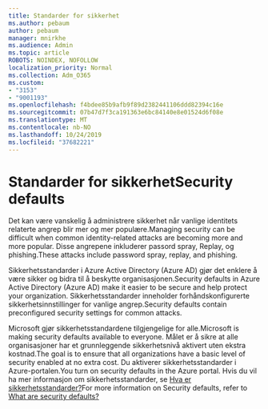 ```yaml
---
title: Standarder for sikkerhet
ms.author: pebaum
author: pebaum
manager: mnirkhe
ms.audience: Admin
ms.topic: article
ROBOTS: NOINDEX, NOFOLLOW
localization_priority: Normal
ms.collection: Adm_O365
ms.custom:
- "3153"
- "9001193"
ms.openlocfilehash: f4bdee85b9afb9f89d2382441106ddd82394c16e
ms.sourcegitcommit: 07b47d7f3ca191363e6bc84140e8e01524d6f08e
ms.translationtype: MT
ms.contentlocale: nb-NO
ms.lasthandoff: 10/24/2019
ms.locfileid: "37682221"
---
```

# <a name="security-defaults"></a><span data-ttu-id="1d52a-102">Standarder for sikkerhet</span><span class="sxs-lookup"><span data-stu-id="1d52a-102">Security defaults</span></span>

<span data-ttu-id="1d52a-103">Det kan være vanskelig å administrere sikkerhet når vanlige identitets relaterte angrep blir mer og mer populære.</span><span class="sxs-lookup"><span data-stu-id="1d52a-103">Managing security can be difficult when common identity-related attacks are becoming more and more popular.</span></span> <span data-ttu-id="1d52a-104">Disse angrepene inkluderer passord spray, Replay, og phishing.</span><span class="sxs-lookup"><span data-stu-id="1d52a-104">These attacks include password spray, replay, and phishing.</span></span>

<span data-ttu-id="1d52a-105">Sikkerhetsstandarder i Azure Active Directory (Azure AD) gjør det enklere å være sikker og bidra til å beskytte organisasjonen.</span><span class="sxs-lookup"><span data-stu-id="1d52a-105">Security defaults in Azure Active Directory (Azure AD) make it easier to be secure and help protect your organization.</span></span> <span data-ttu-id="1d52a-106">Sikkerhetsstandarder inneholder forhåndskonfigurerte sikkerhetsinnstillinger for vanlige angrep.</span><span class="sxs-lookup"><span data-stu-id="1d52a-106">Security defaults contain preconfigured security settings for common attacks.</span></span>

<span data-ttu-id="1d52a-107">Microsoft gjør sikkerhetsstandardene tilgjengelige for alle.</span><span class="sxs-lookup"><span data-stu-id="1d52a-107">Microsoft is making security defaults available to everyone.</span></span> <span data-ttu-id="1d52a-108">Målet er å sikre at alle organisasjoner har et grunnleggende sikkerhetsnivå aktivert uten ekstra kostnad.</span><span class="sxs-lookup"><span data-stu-id="1d52a-108">The goal is to ensure that all organizations have a basic level of security enabled at no extra cost.</span></span> <span data-ttu-id="1d52a-109">Du aktiverer sikkerhetsstandarder i Azure-portalen.</span><span class="sxs-lookup"><span data-stu-id="1d52a-109">You turn on security defaults in the Azure portal.</span></span> <span data-ttu-id="1d52a-110">Hvis du vil ha mer informasjon om sikkerhetsstandarder, se [Hva er sikkerhetsstandarder?](https://docs.microsoft.com/azure/active-directory/conditional-access/concept-conditional-access-security-defaults)</span><span class="sxs-lookup"><span data-stu-id="1d52a-110">For more information on Security defaults, refer to [What are security defaults?](https://docs.microsoft.com/azure/active-directory/conditional-access/concept-conditional-access-security-defaults)</span></span>